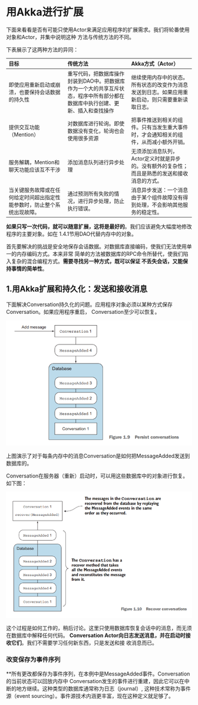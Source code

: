 用Akka进行扩展
===================================================================================
下面来看看是否有可能只使用Actor来满足应用程序的扩展需求。我们将轮番使用对象和Actor，并集中说明这种
方法与传统方法的不同。

下表展示了这两种方法的异同：

| 目标 | 传统方法 | Akka方式（Actor）|
|:-------|:-----------|:-------------------------|
| 即使应用重新启动或崩溃，也要保持会话数据的持久性 | 重写代码，把数据库操作封装到DAO中。把数据库作为一个大的共享互斥状态，程序中所有部分都在数据库中执行创建、更新、插入和查找操作 | 继续使用内存中的状态。所有状态的改变作为消息发送到日志。如果应用重新启动，则只需要重新读取日志。 |
| 提供交互功能（Mention）| 对数据库进行轮询。即使数据没有变化，轮询也会使用很多资源 | 把事件推送到相关的组件。只有当发生重大事件时，才会通知相关的组件，从而减小额外开销。|
| 服务解耦，Mention和聊天功能应该互不干涉 | 添加消息队列进行异步处理 | 无须添加消息队列，Actor定义时就是异步的。没有额外的复杂性；而且是熟悉的发送和接收消息的方式。|
| 当关键服务故障或在任何给定时间超出指定性能参数时，防止整个系统出现故障。| 通过预测所有失败的情况，进行异步处理，防止执行错误。| 消息异步发送：一个消息由于某个组件故障没有得到处理，不会影响其他服务的稳定性。 |

**如果只写一次代码，就可以随意扩展，这将是最好的**。我们应该避免大幅度地修改程序的主要对象。如在
1.4.1节用DAO代替内存中的对象。

首先要解决的挑战是安全地保存会话数据。对数据库直接编码，使我们无法使用单一的内存编码方式。本来非常
简单的方法被数据库的RPC命令所替代，使我们陷入复杂的混合编程方式。**需要寻找另一种方式，既可以保证
不丢失会话，又能保持事情的简单性**。

## 1.用Akka扩展和持久化：发送和接收消息
下面解决Conversation持久化的问题。应用程序对象必须以某种方式保存Conversation。如果应用程序重启，
Conversation至少可以恢复。

![会话持久化](img/1.png)

上图演示了对于每条内存中的消息Conversation是如何把MessageAdded发送到数据库的。

Conversation在服务器（重新）启动时，可以用这些数据库中的对象进行恢复。如下图：

![会话恢复](img/2.png)

这个过程是如何工作的，稍后讨论。这里只使用数据库恢复会话中的消息，而无须在数据库中解释任何代码。
**Conversation Actor向日志发送消息，并在启动时接收它们**。我们不需要学习任何新东西，只是发送和接
收消息而已。

### 改变保存为事件序列
**所有更改都保存为事件序列，在本例中是MessageAdded事件。Conversation的当前状态可以回放内存中
Conversation发生的事件进行重建，因此它可以在中断的地方继续。这种类型的数据库通常称为日志（journal）,
这种技术常称为事件源（event sourcing）。事件源技术内涵更丰富，现在这种定义就足够了。